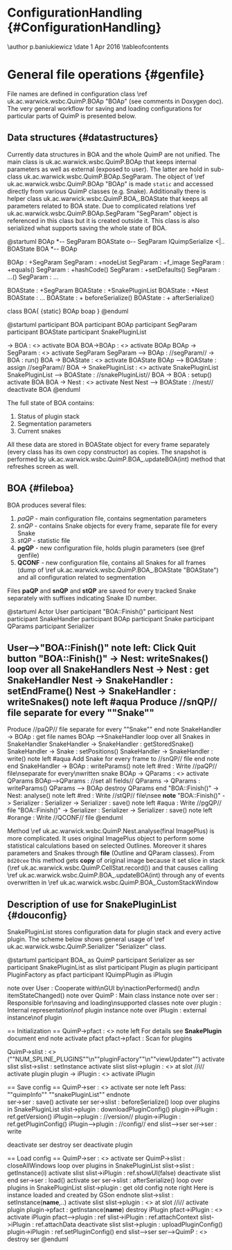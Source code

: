 # ConfigurationHandling {#ConfigurationHandling}

\author p.baniukiewicz
\date 1 Apr 2016
\tableofcontents

# General file operations {#genfile}
File names are defined in configuration class \ref uk.ac.warwick.wsbc.QuimP.BOAp "BOAp" (see comments in Doxygen doc). The very general workflow for saving and loading configurations for particular parts of QuimP is presented below.

## Data structures {#datastructures}
Currently data structures in BOA and the whole QuimP are not unified. The main class is uk.ac.warwick.wsbc.QuimP.BOAp that keeps internal parameters as well as external (exposed to user). The latter are hold in sub-class uk.ac.warwick.wsbc.QuimP.BOAp.SegParam. The object of \ref uk.ac.warwick.wsbc.QuimP.BOAp "BOAp" is made `static` and accessed directly from various QuimP classes (e.g. Snake). Additionally there is helper class uk.ac.warwick.wsbc.QuimP.BOA_.BOAState that keeps all parameters related to BOA state. Due to complicated relations \ref uk.ac.warwick.wsbc.QuimP.BOAp.SegParam "SegParam" object is referenced in this class but it is created outside it. This class is also serialized what supports saving the whole state of BOA.  

@startuml
BOAp *-- SegParam
BOAState o-- SegParam
IQuimpSerialize <|.. BOAState
BOA *-- BOAp

BOAp : +SegParam
SegParam : +nodeList
SegParam : +f_image
SegParam : +equals()
SegParam : +hashCode()
SegParam : +setDefaults()
SegParam : ...()
SegParam : ...

BOAState : +SegParam
BOAState : +SnakePluginList
BOAState : +Nest
BOAState : ...
BOAState : + beforeSerialize()
BOAState : + afterSerialize()

class BOA{
{static} BOAp boap
}
@enduml

@startuml
participant BOA
participant BOAp
participant SegParam
participant BOAState
participant SnakePluginList

-> BOA : <<create>>
activate BOA
BOA->BOAp : <<create>>
activate BOAp
BOAp -> SegParam : <<create>>
activate SegParam
SegParam --> BOAp : //segParam//
-> BOA : run()
BOA -> BOAState : <<create>>
activate BOAState
BOAp --> BOAState : assign //segParam//
BOA -> SnakePluginList : <<create>>
activate SnakePluginList
SnakePluginList --> BOAState : //snakePluginList//
BOA -> BOA : setup()
activate BOA
BOA -> Nest : <<create>>
activate Nest
Nest --> BOAState : //nest//
deactivate BOA
@enduml

The full state of BOA contains:
1. Status of plugin stack
2. Segmentation parameters
3. Current snakes

All these data are stored in BOAState object for every frame separately (every class has its own
copy constructor) as copies. The snapshot is performed by uk.ac.warwick.wsbc.QuimP.BOA_.updateBOA(int) method
that refreshes screen as well. 

## BOA {#fileboa}
BOA produces several files:
1. *paQP* - main configuration file, contains segmentation parameters 
2. *snQP* - contains Snake objects for every frame, separate file for every Snake
3. *stQP* - statistic file
4. **pgQP** - new configuration file, holds plugin parameters (see @ref genfile)
5. **QCONF** - new configuration file, contains all Snakes for all frames (dump of \ref uk.ac.warwick.wsbc.QuimP.BOA_.BOAState "BOAState") and all configuration related to segmentation

Files **paQP** and **snQP** and **stQP** are saved for every tracked Snake separately with suffixes indicating Snake ID number.

@startuml
Actor User
participant "BOA::Finish()"
participant Nest
participant SnakeHandler
participant BOAp
participant Snake
participant QParams
participant Serializer

User-->"BOA::Finish()"
note left: Click Quit button
"BOA::Finish()" -> Nest: writeSnakes()
loop over all SnakeHandlers
Nest -> Nest : get SnakeHandler
Nest -> SnakeHandler : setEndFrame()
Nest -> SnakeHandler : writeSnakes()
note left #aqua
Produce //snQP// file
separate for every ""Snake""
---
Produce //paQP// file
separate for every ""Snake""
end note
SnakeHandler -> BOAp : get file names
BOAp -->SnakeHandler
loop over all Snakes in SnakeHandler
SnakeHandler -> SnakeHandler : getStoredSnake()
SnakeHandler -> Snake : setPositions()
SnakeHandler -> SnakeHandler : write()
note left #aqua
Add Snake for every
frame to //snQP// file
end note
end
SnakeHandler -> BOAp : writeParams()
note left #red : Write //paQP// file\nseparate for every\nwritten snake
BOAp -> QParams : <<create>>
activate QParams
BOAp-->QParams : //set all fields//
QParams -> QParams : writeParams()
QParams --> BOAp
destroy QParams
end
"BOA::Finish()" -> Nest: analyse()
note left #red : Write //stQP// file\nsee **note**
"BOA::Finish()" -> Serializer : <SnakePluginList>
Serializer -> Serializer : save()
note left #aqua : Write //pgQP// file
"BOA::Finish()" -> Serializer : <BOAState>
Serializer -> Serializer : save()
note left #orange : Write //QCONF// file
@enduml

Method \ref uk.ac.warwick.wsbc.QuimP.Nest.analyse(final ImagePlus) is more complicated. It uses original ImagePlus object to perform some statistical calculations based on selected Outlines. Moreover it shares parameters and Snakes through **file** (Outline and QParam classes). From `8d20cee` this method gets **copy** of original image because it set slice in stack (\ref uk.ac.warwick.wsbc.QuimP.CellStat.record()) and that causes calling \ref uk.ac.warwick.wsbc.QuimP.BOA_.updateBOA(int) through any of events overwritten in \ref uk.ac.warwick.wsbc.QuimP.BOA_.CustomStackWindow

## Description of use for SnakePluginList {#douconfig}

SnakePluginList stores configuration data for plugin stack and every active plugin. The scheme below shows general usage of \ref uk.ac.warwick.wsbc.QuimP.Serializer "Serializer" class.

@startuml
participant BOA_ as QuimP
participant Serializer as ser
participant SnakePluginList as slist
participant Plugin as plugin
participant PluginFactory as pfact
participant IQuimpPlugin as iPlugin

note over User : Cooperate with\nGUI by\nactionPerformed() and\n itemStateChanged()
note over QuimP : Main class instance
note over ser : Responsible for\nsaving and loading\nsupported classes
note over plugin : Internal representation\nof plugin instance
note over iPlugin : external instance\nof plugin

== Initialization ==
QuimP->pfact : <<create>>
note left
For details see 
**SnakePlugin**
document
end note
activate pfact
pfact->pfact : Scan for plugins

QuimP->slist : <<create>>(""NUM_SPLINE_PLUGINS""\n""pluginFactory""\n""viewUpdater"")
activate slist
slist->slist : setInstance
activate slist
slist->plugin : <<create>> at slot //i//
activate plugin
plugin -> iPlugin : <<create>>
activate iPlugin

== Save config ==
QuimP->ser : <<create>>
activate ser
note left
Pass:
""quimpInfo""
""snakePluginList""
endnote  
ser->ser : save()
activate ser
ser->slist : beforeSerialize()
loop over plugins in SnakePluginList
    slist->plugin : downloadPluginConfig()
    plugin->iPlugin : ref.getVersion()
    iPlugin-->plugin : //version//
    plugin->iPlugin : ref.getPluginConfig()
    iPlugin-->plugin : //config//
end
slist-->ser
ser->ser : write

deactivate ser
destroy ser
deactivate plugin

== Load config ==
QuimP->ser : <<create>>
activate ser
QuimP->slist : closeAllWindows
loop over plugins in SnakePluginList
    slist->slist : getInstance(i)
    activate slist
    slist->iPlugin : ref.showUI(false)
    deactivate slist
end
ser->ser : load()
activate ser
ser->slist : afterSerialize()
loop over plugins in SnakePluginList
    slist->plugin : get old config
    note right
    Here is instance
    loaded and created
    by GSon
    endnote
    slist->slist : setInstance(**name**,..)
    activate slist
    slist->plugin : <<create>> at slot //i//
    activate plugin
    plugin->pfact : getInstance(**name**)
    destroy iPlugin
    pfact->iPlugin : <<create>>
    activate iPlugin
    pfact-->plugin : ref
    slist->iPlugin : ref.attachContext
    slist->iPlugin : ref.attachData
    deactivate slist
    slist->plugin : uploadPluginConfig()
    plugin->iPlugin : ref.setPluginConfig()
end
slist-->ser
ser-->QuimP : <<new instance>>
destroy ser
@enduml